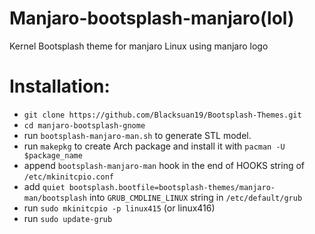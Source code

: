 # Manjaro-bootsplash-manjaro(lol)
Kernel Bootsplash theme for manjaro Linux using manjaro logo

# Installation:

- `git clone https://github.com/Blacksuan19/Bootsplash-Themes.git`
- `cd manjaro-bootsplash-gnome`
- run `bootsplash-manjaro-man.sh` to generate STL model.
- run `makepkg` to create Arch package and install it with `pacman -U $package_name`
- append `bootsplash-manjaro-man` hook in the end of HOOKS string of `/etc/mkinitcpio.conf`
- add `quiet bootsplash.bootfile=bootsplash-themes/manjaro-man/bootsplash` into `GRUB_CMDLINE_LINUX` string in `/etc/default/grub`
- run `sudo mkinitcpio -p linux415` (or linux416)
- run `sudo update-grub`
